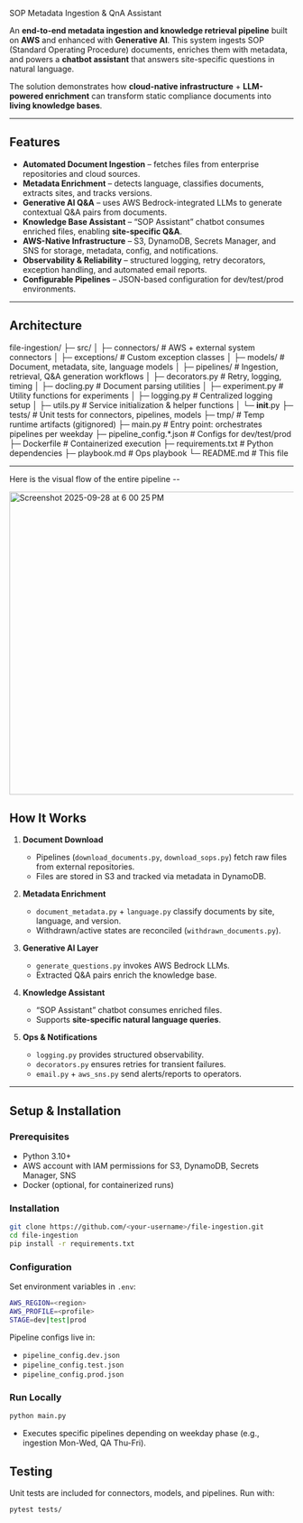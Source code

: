 SOP Metadata Ingestion & QnA Assistant

An **end-to-end metadata ingestion and knowledge retrieval pipeline** built on **AWS** and enhanced with **Generative AI**.
This system ingests SOP (Standard Operating Procedure) documents, enriches them with metadata, and powers a **chatbot assistant** that answers site-specific questions in natural language.

The solution demonstrates how **cloud-native infrastructure** + **LLM-powered enrichment** can transform static compliance documents into **living knowledge bases**.

---

## Features

* **Automated Document Ingestion** – fetches files from enterprise repositories and cloud sources.
* **Metadata Enrichment** – detects language, classifies documents, extracts sites, and tracks versions.
* **Generative AI Q&A** – uses AWS Bedrock-integrated LLMs to generate contextual Q&A pairs from documents.
* **Knowledge Base Assistant** – “SOP Assistant” chatbot consumes enriched files, enabling **site-specific Q&A**.
* **AWS-Native Infrastructure** – S3, DynamoDB, Secrets Manager, and SNS for storage, metadata, config, and notifications.
* **Observability & Reliability** – structured logging, retry decorators, exception handling, and automated email reports.
* **Configurable Pipelines** – JSON-based configuration for dev/test/prod environments.

---

## Architecture

file-ingestion/
├─ src/
│  ├─ connectors/        # AWS + external system connectors
│  ├─ exceptions/        # Custom exception classes
│  ├─ models/            # Document, metadata, site, language models
│  ├─ pipelines/         # Ingestion, retrieval, Q&A generation workflows
│  ├─ decorators.py      # Retry, logging, timing
│  ├─ docling.py         # Document parsing utilities
│  ├─ experiment.py      # Utility functions for experiments
│  ├─ logging.py         # Centralized logging setup
│  ├─ utils.py           # Service initialization & helper functions
│  └─ __init__.py
├─ tests/                # Unit tests for connectors, pipelines, models
├─ tmp/                  # Temp runtime artifacts (gitignored)
├─ main.py               # Entry point: orchestrates pipelines per weekday
├─ pipeline_config.*.json # Configs for dev/test/prod
├─ Dockerfile            # Containerized execution
├─ requirements.txt      # Python dependencies
├─ playbook.md           # Ops playbook
└─ README.md             # This file

---

Here is the visual flow of the entire pipeline --

<img width="955" height="537" alt="Screenshot 2025-09-28 at 6 00 25 PM" src="https://github.com/user-attachments/assets/1ae6faf7-fcd9-49e9-9c2f-59633714cde8" />





## How It Works

1. **Document Download**

   * Pipelines (`download_documents.py`, `download_sops.py`) fetch raw files from external repositories.
   * Files are stored in S3 and tracked via metadata in DynamoDB.

2. **Metadata Enrichment**

   * `document_metadata.py` + `language.py` classify documents by site, language, and version.
   * Withdrawn/active states are reconciled (`withdrawn_documents.py`).

3. **Generative AI Layer**

   * `generate_questions.py` invokes AWS Bedrock LLMs.
   * Extracted Q&A pairs enrich the knowledge base.

4. **Knowledge Assistant**

   * “SOP Assistant” chatbot consumes enriched files.
   * Supports **site-specific natural language queries**.

5. **Ops & Notifications**

   * `logging.py` provides structured observability.
   * `decorators.py` ensures retries for transient failures.
   * `email.py` + `aws_sns.py` send alerts/reports to operators.

---

## Setup & Installation

### Prerequisites

* Python 3.10+
* AWS account with IAM permissions for S3, DynamoDB, Secrets Manager, SNS
* Docker (optional, for containerized runs)

### Installation

```bash
git clone https://github.com/<your-username>/file-ingestion.git
cd file-ingestion
pip install -r requirements.txt
```

### Configuration

Set environment variables in `.env`:

```bash
AWS_REGION=<region>
AWS_PROFILE=<profile>
STAGE=dev|test|prod
```

Pipeline configs live in:

* `pipeline_config.dev.json`
* `pipeline_config.test.json`
* `pipeline_config.prod.json`

### Run Locally

```bash
python main.py 
```

* Executes specific pipelines depending on weekday phase (e.g., ingestion Mon-Wed, QA Thu-Fri).

## Testing

Unit tests are included for connectors, models, and pipelines. Run with:

```bash
pytest tests/
```
